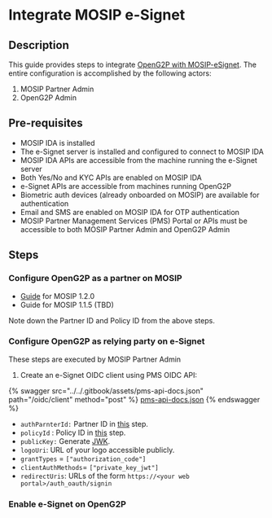 # Integrate MOSIP e-Signet

## Description

This guide provides steps to integrate [OpenG2P with MOSIP-eSignet](../../integrations/integration-with-mosip/integration-with-e-signet.md). The entire configuration is accomplished by the following actors:

1. MOSIP Partner Admin
2. OpenG2P Admin

## Pre-requisites

* MOSIP IDA is installed
* The e-Signet server is installed and configured to connect to MOSIP IDA
* MOSIP IDA APIs are accessible from the machine running the e-Signet server
* Both Yes/No and KYC APIs are enabled on MOSIP IDA
* e-Signet APIs are accessible from machines running OpenG2P
* Biometric auth devices (already onboarded on MOSIP) are available for authentication
* Email and SMS are enabled on MOSIP IDA for OTP authentication
* MOSIP Partner Management Services (PMS) Portal or APIs must be accessible to both MOSIP Partner Admin and OpenG2P Admin

## Steps

### Configure OpenG2P as a partner on MOSIP

* [Guide](https://docs.mosip.io/1.2.0/modules/partner-management-services/auth-credential-partner) for MOSIP 1.2.0
* Guide for MOSIP 1.1.5 (TBD)

Note down the Partner ID and Policy ID from the above steps.

### Configure OpenG2P as relying party on e-Signet

These steps are executed by MOSIP Partner Admin

1. Create an e-Signet OIDC client using PMS OIDC API:

{% swagger src="../../.gitbook/assets/pms-api-docs.json" path="/oidc/client" method="post" %}
[pms-api-docs.json](../../.gitbook/assets/pms-api-docs.json)
{% endswagger %}

* `authParnterId:` Partner ID in [this](integrate-mosip-e-signet.md#configure-openg2p-as-a-partner-on-mosip) step.&#x20;
* `policyId` : Policy ID in [this](integrate-mosip-e-signet.md#configure-openg2p-as-a-partner-on-mosip) step.
* `publicKey:` Generate [JWK](https://openid.net/specs/draft-jones-json-web-key-03.html).
* `logoUri`: URL of your logo accessible publicly.
* &#x20;`grantTypes` = `["authorization_code"]`
* `clientAuthMethods`= `["private_key_jwt"]`
* `redirectUris`:  URLs of the form `https://<your web portal>/auth_oauth/signin`

### Enable e-Signet on OpenG2P

